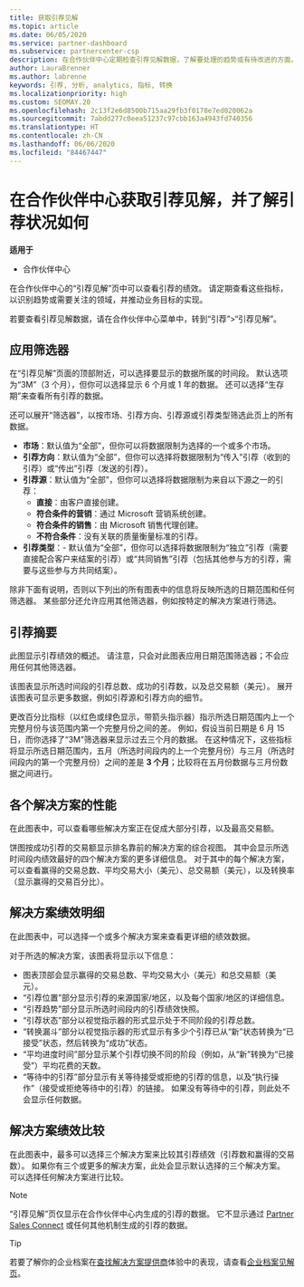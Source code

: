```yaml
---
title: 获取引荐见解
ms.topic: article
ms.date: 06/05/2020
ms.service: partner-dashboard
ms.subservice: partnercenter-csp
description: 在合作伙伴中心定期检查引荐见解数据，了解要处理的趋势或有待改进的方面，从而帮助你实现业务目标。
author: LauraBrenner
ms.author: labrenne
keywords: 引荐, 分析, analytics, 指标, 转换
ms.localizationpriority: high
ms.custom: SEOMAY.20
ms.openlocfilehash: 2c13f2e6d8500b715aa29fb3f0178e7ed020062a
ms.sourcegitcommit: 7abdd277c0eea51237c97cbb163a4943fd740356
ms.translationtype: HT
ms.contentlocale: zh-CN
ms.lasthandoff: 06/06/2020
ms.locfileid: "84467447"
---
```

# <a name="get-referral-insights-in-partner-center-and-find-out-how-your-referrals-are-doing"></a>在合作伙伴中心获取引荐见解，并了解引荐状况如何

**适用于**

- 合作伙伴中心

在合作伙伴中心的“引荐见解”页中可以查看引荐的绩效。 请定期查看这些指标，以识别趋势或需要关注的领域，并推动业务目标的实现。

若要查看引荐见解数据，请在合作伙伴中心菜单中，转到“引荐”>“引荐见解”。

## <a name="apply-filters"></a>应用筛选器

在“引荐见解”页面的顶部附近，可以选择要显示的数据所属的时间段。 默认选项为“3M”（3 个月），但你可以选择显示 6 个月或 1 年的数据。 还可以选择“生存期”来查看所有引荐的数据。

还可以展开“筛选器”，以按市场、引荐方向、引荐源或引荐类型筛选此页上的所有数据。
- **市场**：默认值为“全部”，但你可以将数据限制为选择的一个或多个市场。
- **引荐方向**：默认值为“全部”，但你可以选择将数据限制为“传入”引荐（收到的引荐）或“传出”引荐（发送的引荐）。  
- **引荐源**：默认值为“全部”，但你可以选择将数据限制为来自以下源之一的引荐：
  - **直接**：由客户直接创建。
  - **符合条件的营销**：通过 Microsoft 营销系统创建。
  - **符合条件的销售**：由 Microsoft 销售代理创建。
  - **不符合条件**：没有关联的质量衡量标准的引荐。
- **引荐类型**：- 默认值为“全部”，但你可以选择将数据限制为“独立”引荐（需要直接配合客户来结案的引荐）或“共同销售”引荐（包括其他参与方的引荐，需要与这些参与方共同结案）。  

除非下面有说明，否则以下列出的所有图表中的信息将反映所选的日期范围和任何筛选器。 某些部分还允许应用其他筛选器，例如按特定的解决方案进行筛选。

## <a name="referrals-summary"></a>引荐摘要

此图显示引荐绩效的概述。 请注意，只会对此图表应用日期范围筛选器；不会应用任何其他筛选器。 

该图表显示所选时间段的引荐总数、成功的引荐数，以及总交易额（美元）。 展开该图表可显示更多数据，例如引荐源和引荐方向的细节。 

更改百分比指标（以红色或绿色显示，带箭头指示器）指示所选日期范围内上一个完整月份与该范围内第一个完整月份之间的差。 例如，假设当前日期是 6 月 15 日，而你选择了“3M”筛选器来显示过去三个月的数据。 在这种情况下，这些指标将显示所选日期范围内，五月（所选时间段内的上一个完整月份）与三月（所选时间段内的第一个完整月份）之间的差是 **3 个月**；比较将在五月份数据与三月份数据之间进行。

## <a name="performance-by-solution"></a>各个解决方案的性能

在此图表中，可以查看哪些解决方案正在促成大部分引荐，以及最高交易额。

饼图按成功引荐的交易额显示排名靠前的解决方案的综合视图。 其中会显示所选时间段内绩效最好的四个解决方案的更多详细信息。 对于其中的每个解决方案，可以查看赢得的交易总数、平均交易大小（美元）、总交易额（美元），以及转换率（显示赢得的交易百分比）。

## <a name="solution-performance-breakdown"></a>解决方案绩效明细

在此图表中，可以选择一个或多个解决方案来查看更详细的绩效数据。

对于所选的解决方案，该图表将显示以下信息：
- 图表顶部会显示赢得的交易总数、平均交易大小（美元）和总交易额（美元）。
- “引荐位置”部分显示引荐的来源国家/地区，以及每个国家/地区的详细信息。
- “引荐趋势”部分显示所选时间段内的引荐绩效快照。
- “引荐状态”部分以视觉指示器的形式显示处于不同阶段的引荐总数。
- “转换漏斗”部分以视觉指示器的形式显示有多少个引荐已从“新”状态转换为“已接受”状态，然后转换为“成功”状态。   
- “平均进度时间”部分显示某个引荐切换不同的阶段（例如，从“新”转换为“已接受”）平均花费的天数。  
- “等待中的引荐”部分显示有关等待接受或拒绝的引荐的信息，以及“执行操作”（接受或拒绝等待中的引荐）的链接。  如果没有等待中的引荐，则此处不会显示任何数据。

## <a name="solution-performance-comparison"></a>解决方案绩效比较

在此图表中，最多可以选择三个解决方案来比较其引荐绩效（引荐数和赢得的交易数）。 如果你有三个或更多的解决方案，此处会显示默认选择的三个解决方案。 可以选择任何解决方案进行比较。

> [!NOTE]
> “引荐见解”页仅显示在合作伙伴中心内生成的引荐的数据。 它不显示通过 [Partner Sales Connect](https://support.microsoft.com/help/3170447/learn-to-use-partner-center-sales-connect) 或任何其他机制生成的引荐的数据。

> [!TIP]
> 若要了解你的企业档案在[查找解决方案提供商](https://www.microsoft.com/solution-providers/home)体验中的表现，请查看[企业档案见解页](analyze-your-marketing-profile.md)。
